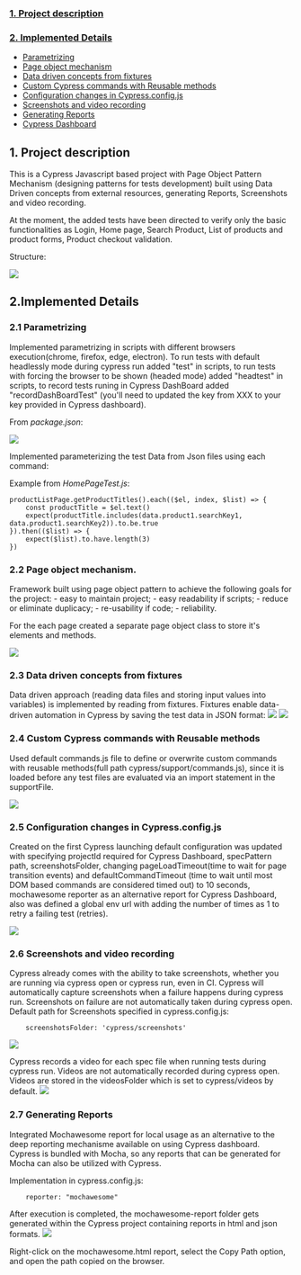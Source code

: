 
<b><h3>[1. Project description](#description)</h3></b>

<b><h3>[2. Implemented Details](#details)</h3></b>
- [Parametrizing](#parametrizing)
- [Page object mechanism](#pageobject)
- [Data driven concepts from fixtures](#datadriven)
- [Custom Cypress commands with Reusable methods](#commands)
- [Configuration changes in Cypress.config.js](#config)
- [Screenshots and video recording](#screenshots)
- [Generating Reports](#reports)
- [Cypress Dashboard](#dashboard)

<a id="description"></a>
## __1. Project description__

This is a Cypress Javascript based project with Page Object Pattern Mechanism (designing patterns for tests development) built using Data Driven concepts from external resources, generating Reports, Screenshots and video recording.

At the moment, the added tests have been directed to verify only the basic functionalities as Login, Home page, Search Product, List of products and product forms, Product checkout validation.

Structure:

<img src="cypress/support/readmeImages/structure.png">

<a id="details"></a>
## __2.Implemented Details__

<a id="parametrizing"></a>

### __2.1 Parametrizing__ 

Implemented parametrizing in scripts with different browsers execution(chrome, firefox, edge, electron). To run tests with default headlessly mode during cypress run added "test" in scripts, to run tests with forcing the browser to be shown (headed mode) added "headtest" in scripts, to record tests runing in Cypress DashBoard added "recordDashBoardTest" (you'll need to updated the key from XXX to your key provided in Cypress dashboard).

From _package.json_:

<img src="cypress/support/readmeImages/scripts.png">

Implemented parameterizing the test Data from Json files using each command:

Example from _HomePageTest.js_:
```
productListPage.getProductTitles().each(($el, index, $list) => {
	const productTitle = $el.text()
	expect(productTitle.includes(data.product1.searchKey1, data.product1.searchKey2)).to.be.true
}).then(($list) => {
	expect($list).to.have.length(3)
})
```

<a id="pageobject"></a>

### __2.2 Page object mechanism.__ 

Framework built using page object pattern to achieve the following goals for the project:
    - easy to maintain project;
    - easy readability if scripts;
    - reduce or eliminate duplicacy;
    - re-usability if code;
    - reliability.

For the each page created a separate page object class to store it's elements and methods.

<img src="cypress/support/readmeImages/page_object.png">

<a id="datadriven"></a>

### __2.3 Data driven concepts from fixtures__ 

Data driven approach (reading data files and storing input values into variables) is implemented by reading from fixtures. Fixtures enable data-driven automation in Cypress by saving the test data in JSON format:
<img src="cypress/support/readmeImages/fixtures.png">
<img src="cypress/support/readmeImages/data1.png">

<a id="commands"></a>

### __2.4 Custom Cypress commands with Reusable methods__

Used default commands.js file to define or overwrite custom commands with reusable methods(full path cypress/support/commands.js), since it is loaded before any test files are evaluated via an import statement in the supportFile.

<img src="cypress/support/readmeImages/commands.png">

<a id="config"></a>

### __2.5 Configuration changes in Cypress.config.js__

 Created on the first Cypress launching default configuration was updated with specifying projectId required for Cypress Dashboard, specPattern path, screenshotsFolder, changing pageLoadTimeout(time to wait for page transition events) and defaultCommandTimeout (time to wait until most DOM based commands are considered timed out) to 10 seconds, mochawesome reporter as an alternative report for Cypress Dashboard, also was defined a global env url with adding the number of times as 1 to retry a failing test (retries).

 <img src="cypress/support/readmeImages/config.png">

<a id="screenshots"></a>

### __2.6 Screenshots and video recording__

Cypress already comes with the ability to take screenshots, whether you are running via cypress open or cypress run, even in CI. Cypress will automatically capture screenshots when a failure happens during cypress run. Screenshots on failure are not automatically taken during cypress open.
Default path for Screenshots specified in cypress.config.js:
```
    screenshotsFolder: 'cypress/screenshots'
```
 <img src="cypress/support/readmeImages/screenshot_failure.png">

Cypress records a video for each spec file when running tests during cypress run. Videos are not automatically recorded during cypress open.
Videos are stored in the videosFolder which is set to cypress/videos by default.
 <img src="cypress/support/readmeImages/videos.png">

<a id="reports"></a>

### __2.7 Generating Reports__

Integrated Mochawesome report for local usage as an alternative to the deep reporting mechanisme available on using Cypress dashboard.
Cypress is bundled with Mocha, so any reports that can be generated for Mocha can also be utilized with Cypress.

Implementation in cypress.config.js:

```
    reporter: "mochawesome"
```

After execution is completed, the mochawesome-report folder gets generated within the Cypress project containing reports in html and json formats.
 <img src="cypress/support/readmeImages/report1.png">

Right-click on the mochawesome.html report, select the Copy Path option, and open the path copied on the browser.